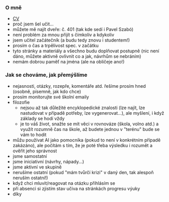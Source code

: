 ### O mně

- [CV](cv-rev3-spse.pdf)
- proč jsem šel učit...
- můžete mě najít dveře: č. 401 (tak kde sedí i Pavel Szabó)
- není problém za mnou přijít s čímkoliv a kdykoliv
- jsem učitel začátečník (a budu tedy znovu i studentem!)
- prosím o čas a trpělivost spec. v začátku
- tyto stránky a materiály a všechno budu doplňovat postupně (nic není dáno, můžete aktivně ovlivnit co a jak, návrhům se nebráním)
- nemám dobrou paměť na jména (ale na obličeje ano!)

### Jak se chováme, jak přemýšlíme

- nejasnosti, otázky, rozepře, komentáře atd. řešíme prosím hned (osobně, písemně, jak kdo chce)
- prosím monitorujte své školní emaily
- filozofie
  - nejsou až tak důležité encyklopedické znalosti (lze najít, lze nastudovat v případě potřeby, lze vygenerovat...), ale myšlení, i když základy se hodí vždy
  - je to váš život, snažte se mít věci v rovnováze (škola, volno atd.) a využít rozumně čas na škole, až budete jednou v "terénu" bude se vám to hodit
- můžu používat AI jako pomocníka (pokud to není v konkrétním případě zakázáno), ale počítám s tím, že je poté třeba výsledku i rozumět a ověřit jeho správnost
- jsme samostatní
- jsme iniciativní (návrhy, nápady...)
- jsme aktivní ve skupině
- nerušíme ostatní (pokud "mám tvůrčí krizi" v daný den, tak alespoň neruším ostatní!)
- když chci mluvit/reagovat na otázku přihlásím se
- při absenci si zjistím stav učiva na stránkách progresu výuky
- díky